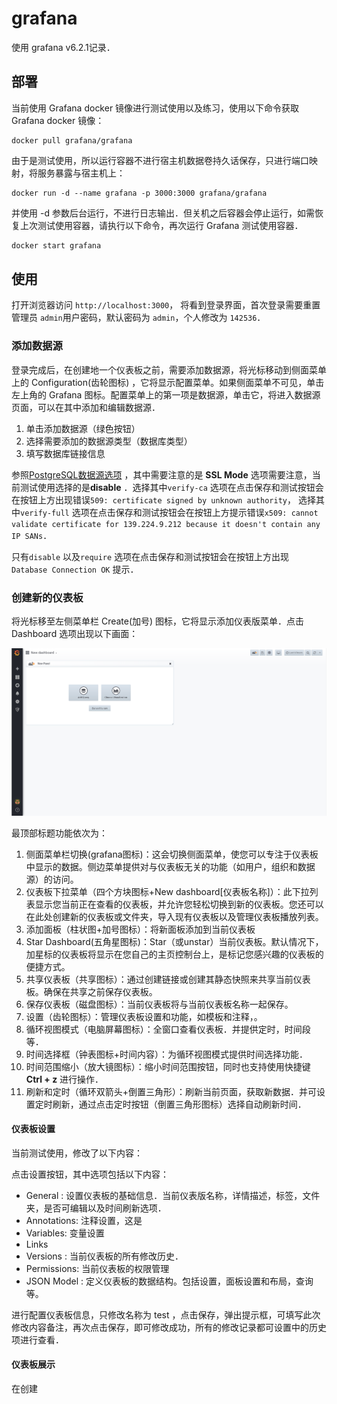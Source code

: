 # grafana

使用 grafana v6.2.1记录．

## 部署

当前使用 Grafana docker 镜像进行测试使用以及练习，使用以下命令获取 Grafana docker 镜像：

```
docker pull grafana/grafana
```

由于是测试使用，所以运行容器不进行宿主机数据卷持久话保存，只进行端口映射，将服务暴露与宿主机上：

```shell
docker run -d --name grafana -p 3000:3000 grafana/grafana
```

并使用 -d 参数后台运行，不进行日志输出．但关机之后容器会停止运行，如需恢复上次测试使用容器，请执行以下命令，再次运行 Grafana 测试使用容器．

```bash
docker start grafana
```



 ## 使用

打开浏览器访问 `http://localhost:3000`， 将看到登录界面，首次登录需要重置管理员 `admin`用户密码，默认密码为 `admin`，个人修改为 `142536`．

### 添加数据源

登录完成后，在创建地一个仪表板之前，需要添加数据源，将光标移动到侧面菜单上的 Configuration(齿轮图标) ，它将显示配置菜单。如果侧面菜单不可见，单击左上角的 Grafana 图标。配置菜单上的第一项是数据源，单击它，将进入数据源页面，可以在其中添加和编辑数据源．

1. 单击添加数据源（绿色按钮）
2. 选择需要添加的数据源类型（数据库类型）
3. 填写数据库链接信息

参照[PostgreSQL数据源选项](<https://grafana.com/docs/features/datasources/postgres/#data-source-options>) ，其中需要注意的是 **SSL Mode** 选项需要注意，当前测试使用选择的是**disable** ．选择其中`verify-ca` 选项在点击保存和测试按钮会在按钮上方出现错误`509: certificate signed by unknown authority`， 选择其中`verify-full` 选项在点击保存和测试按钮会在按钮上方提示错误`x509: cannot validate certificate for 139.224.9.212 because it doesn't contain any IP SANs`．

只有`disable` 以及`require` 选项在点击保存和测试按钮会在按钮上方出现 `Database Connection OK` 提示．

### 创建新的仪表板

将光标移至左侧菜单栏 Create(加号) 图标，它将显示添加仪表版菜单．点击 Dashboard 选项出现以下画面：

![1559634247099](image/grafana_dashboard.png)

最顶部标题功能依次为：

1. 侧面菜单栏切换(grafana图标)：这会切换侧面菜单，使您可以专注于仪表板中显示的数据。侧边菜单提供对与仪表板无关的功能（如用户，组织和数据源）的访问。
2. 仪表板下拉菜单（四个方块图标+New dashboard[仪表板名称]）：此下拉列表显示您当前正在查看的仪表板，并允许您轻松切换到新的仪表板。您还可以在此处创建新的仪表板或文件夹，导入现有仪表板以及管理仪表板播放列表。
3. 添加面板（柱状图+加号图标）：将新面板添加到当前仪表板
4. Star Dashboard(五角星图标)：Star（或unstar）当前仪表板。默认情况下，加星标的仪表板将显示在您自己的主页控制台上，是标记您感兴趣的仪表板的便捷方式。
5. 共享仪表板（共享图标）：通过创建链接或创建其静态快照来共享当前仪表板。确保在共享之前保存仪表板。
6. 保存仪表板（磁盘图标）：当前仪表板将与当前仪表板名称一起保存。
7. 设置（齿轮图标）：管理仪表板设置和功能，如模板和注释，。
8. 循环视图模式（电脑屏幕图标）：全窗口查看仪表板．并提供定时，时间段等．
9. 时间选择框（钟表图标+时间内容）：为循环视图模式提供时间选择功能．
10. 时间范围缩小（放大镜图标）：缩小时间范围按钮，同时也支持使用快捷键 **Ctrl + z** 进行操作．
11. 刷新和定时（循环双箭头+倒置三角形）：刷新当前页面，获取新数据．并可设置定时刷新，通过点击定时按钮（倒置三角形图标）选择自动刷新时间．

#### 仪表板设置

当前测试使用，修改了以下内容：

点击设置按钮，其中选项包括以下内容：

+ General : 设置仪表板的基础信息．当前仪表版名称，详情描述，标签，文件夹，是否可编辑以及时间刷新选项．
+ Annotations:  注释设置，这是
+ Variables: 变量设置
+ Links
+ Versions : 当前仪表板的所有修改历史．
+ Permissions: 当前仪表板的权限管理
+ JSON Model : 定义仪表板的数据结构。包括设置，面板设置和布局，查询等。

进行配置仪表板信息，只修改名称为 test ，点击保存，弹出提示框，可填写此次修改内容备注，再次点击保存，即可修改成功，所有的修改记录都可设置中的历史项进行查看．

#### 仪表板展示

在创建



